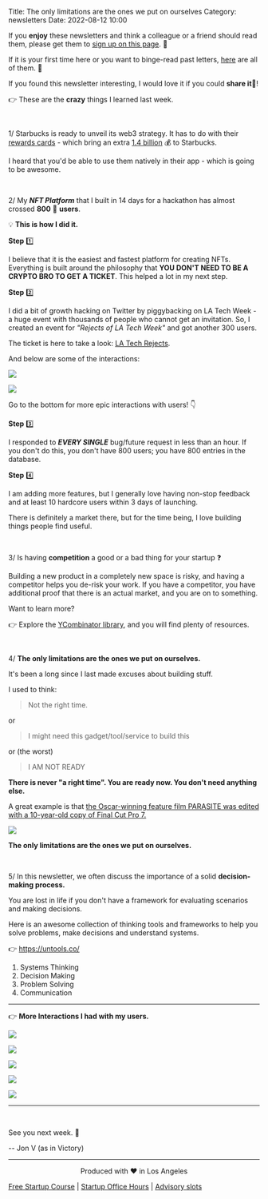 Title: The only limitations are the ones we put on ourselves
Category: newsletters
Date: 2022-08-12 10:00

If you **enjoy** these newsletters and think a colleague or a friend should read them, please get them to [sign up on this page](https://jon.io/). 📝

If it is your first time here or you want to binge-read past letters, [here](https://jon.io/category/newsletters) are all of them. 📰

If you found this newsletter interesting, I would love it if you could **share it**🔗!

👉 These are the **crazy** things I learned last week.

<br>

1/ Starbucks is ready to unveil its web3 strategy. It has to do with their [rewards cards](https://techcrunch.com/2022/08/03/starbucks-to-unveil-its-web3-based-rewards-program-next-month/) - which bring an extra [1.4 billion](https://moguldom.com/357346/starbucks-customers-have-a-balance-of-1-4-billion-on-the-app-interest-free-loan/) 💰 to Starbucks.

I heard that you'd be able to use them natively in their app - which is going to be awesome.

<br>

2/ My _**NFT Platform**_ that I built in 14 days for a hackathon has almost crossed **800** 🚀 **users**.

💡 **This is how I did it.**


**Step** 1️⃣

I believe that it is the easiest and fastest platform for creating NFTs. Everything is built around the philosophy that **YOU DON'T NEED TO BE A CRYPTO BRO TO GET A TICKET**. This helped a lot in my next step.

**Step** 2️⃣ 

I did a bit of growth hacking on Twitter by piggybacking on LA Tech Week - a huge event with thousands of people who cannot get an invitation. So, I created an event for _"Rejects of LA Tech Week"_ and got another 300 users.

The ticket is here to take a look: [LA Tech Rejects](https://futuretickets.xyz/e/la-tech-rejects_EBj18NcaXe).

And below are some of the interactions:

![](https://sendfoxprod.b-cdn.net/media/NmcW3gwMIY6o7kEiv1quUhjBu0gvzTY7DVGgTSUE16325)

![](https://sendfoxprod.b-cdn.net/media/1Sc634GtWeWDZI83flrZ74wlGdiqSVwmfvIngQVP16325)

Go to the bottom for more epic interactions with users! 👇


**Step** 3️⃣

I responded to _**EVERY SINGLE**_ bug/future request in less than an hour. If you don't do this, you don't have 800 users; you have 800 entries in the database.


**Step** 4️⃣

I am adding more features, but I generally love having non-stop feedback and at least 10 hardcore users within 3 days of launching.


There is definitely a market there, but for the time being, I love building things people find useful.

<br>

3/ Is having **competition** a good or a bad thing for your startup ❓

Building a new product in a completely new space is risky, and having a competitor helps you de-risk your work. If you have a competitor, you have additional proof that there is an actual market, and you are on to something. 

Want to learn more?

👉 Explore the [YCombinator library](https://www.ycombinator.com/library?categories=Competition), and you will find plenty of resources.

<br>

4/ **The only limitations are the ones we put on ourselves.**

It's been a long since I last made excuses about building stuff.

I used to think:

> Not the right time.

or

> I might need this gadget/tool/service to build this

or (the worst)

> I AM NOT READY

**There is never "a right time". You are ready now. You don't need anything else.**

A great example is that [the Oscar-winning feature film PARASITE was edited with a 10-year-old copy of Final Cut Pro 7.](https://twitter.com/noamkroll/status/1556755415353925642?t=bVLXbyWmPnIhY1_2hClwMg&s=19)

![](https://sendfoxprod.b-cdn.net/media/sze31NoqcnbAVG8mufk4NJ8Fr4GrmxDG1QRfDyD516325)

**The only limitations are the ones we put on ourselves.**

<br>

5/ In this newsletter, we often discuss the importance of a solid **decision-making process.**

You are lost in life if you don't have a framework for evaluating scenarios and making decisions.

Here is an awesome collection of thinking tools and frameworks to help you solve problems, make decisions and understand systems.

👉 https://untools.co/

1. Systems Thinking
2. Decision Making
3. Problem Solving
4. Communication

---

👉 **More Interactions I had with my users.**


![](https://sendfoxprod.b-cdn.net/media/ypg7LsUGh1hIVhLE7pfblbg4JHnHadvTLbuBzg7516325)

![](https://sendfoxprod.b-cdn.net/media/LLicWi7fKQwjME9xyUs1HsgOaA6PuVGMDiB2E1p816325)

![](https://sendfoxprod.b-cdn.net/media/KQYTGGHvkzTmgKcecXyxvqXSIVBBRfhqqmNulDct16325)

![](https://sendfoxprod.b-cdn.net/media/sLFtxOj8pYpM53tueFnu8ixzYVIGauFPHKfPRlKR16325)

![](https://sendfoxprod.b-cdn.net/media/7fhW39v87mnPb5uDZKJ1ek31sK0eNKDIP9QF1Dz816325)


---

<br>


See you next week. 🚀

-- Jon V (as in Victory)

---

<div align="center">
  Produced with ❤️ in Los Angeles
</div>

[Free Startup Course](https://jon.io/pages/built-to-fail) | [Startup Office Hours](https://jon.io/startup-office-hours) | [Advisory slots](https://jon.io/advisory)


  
